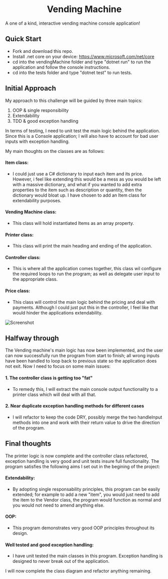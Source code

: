 
<h1 align="center"> Vending Machine</h1>

A one of a kind, interactive vending machine console application!

## Quick Start

  + Fork and download this repo.
  + Install .net core on your device: https://www.microsoft.com/net/core
  + cd into the vendingMachine folder and type "dotnet run" to run the application and follow the console instructions.
  + cd into the tests folder and type "dotnet test" to run tests.

## Initial Approach

My approach to this challenge will be guided by three main topics:

1. OOP & single responsibility
2. Extendability
3. TDD & good exception handling

In terms of testing, I need to unit test the main logic behind the application. Since this is a Console application; I will also have to account for bad user inputs with exception handling.

My main thoughts on the classes are as follows:

#### Item class:

  + I could just use a C# dictionary to input each item and its price. However, i feel like extending this would be a mess as you           would be left with a massive dictionary, and what if you wanted to add extra properties to the item such as description or      quantity, then the dictionary would bloat up. I have chosen to add an Item class for extendability purposes.

#### Vending Machine class:

  + This class will hold instantiated Items as an array property.

#### Printer class:

  + This class will print the main heading and ending of the application.

#### Controller class:

  + This is where all the application comes together, this class wil configure the required loops to run the program; as well as delegate user input to the appropriate class.

#### Price class:

  + This class will control the main logic behind the pricing and deal with payments. Although I could just put this in the controller, I feel like that would hinder the applications extendability.


![Screenshot](https://user-images.githubusercontent.com/25505115/27997536-d359d41e-64f1-11e7-96fc-1005f009868c.jpeg)

## Halfway through

The Vending machine's main logic has now been implemented, and the user can now successfully run the program from start to finish; all wrong inputs have been handled to loop back to previous state so the application does not exit. Now I need to focus on some main issues:

#### 1. The controller class is getting too "fat" 

  + To remedy this, I will extract the main console output functionality to a printer class which will deal with all that.

#### 2. Near duplicate exception handling methods for different cases

  + I will refactor to keep the code DRY, possibly merge the two handleInput methods into one and work with their return value to drive the direction of the program.

## Final thoughts

The printer logic is now complete and the controller class refactored, exception handling is very good and unit tests insure full functionality. The program satisfies the following aims I set out in the begining of the project:

#### Extendability: 

  + By adopting single responsability principles, this program can be easily extended; for example to add a new "item", you would just need to add the item to the Vendor class, the program would function as normal and you would not need to amend anything else.

#### OOP: 

  + This program demonstrates very good OOP principles throughout its design. 

#### Well tested and good exception handling:

  + I have unit tested the main classes in this program. Exception handling is designed to never break out of the application.

I will now complete the class diagram and refactor anything remaining.
